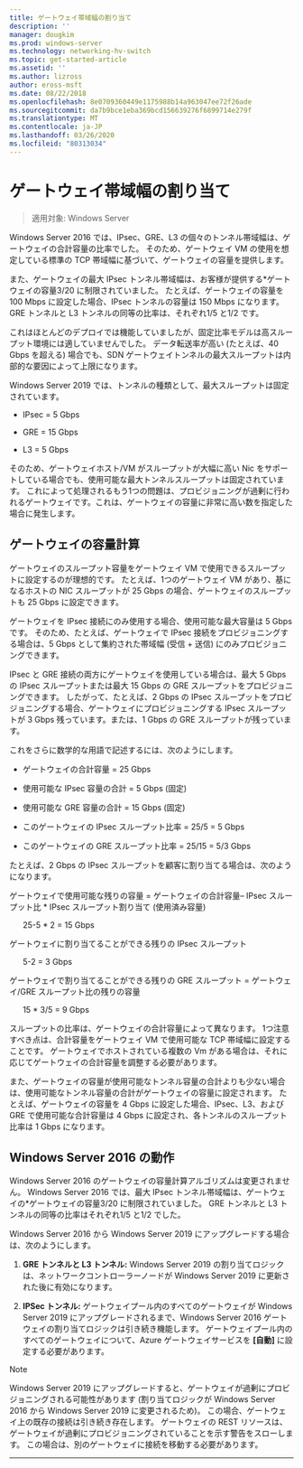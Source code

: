 ```yaml
---
title: ゲートウェイ帯域幅の割り当て
description: ''
manager: dougkim
ms.prod: windows-server
ms.technology: networking-hv-switch
ms.topic: get-started-article
ms.assetid: ''
ms.author: lizross
author: eross-msft
ms.date: 08/22/2018
ms.openlocfilehash: 8e0709360449e1175988b14a963047ee72f26ade
ms.sourcegitcommit: da7b9bce1eba369bcd156639276f6899714e279f
ms.translationtype: MT
ms.contentlocale: ja-JP
ms.lasthandoff: 03/26/2020
ms.locfileid: "80313034"
---
```

# <a name="gateway-bandwidth-allocation"></a>ゲートウェイ帯域幅の割り当て

>適用対象: Windows Server

Windows Server 2016 では、IPsec、GRE、L3 の個々のトンネル帯域幅は、ゲートウェイの合計容量の比率でした。 そのため、ゲートウェイ VM の使用を想定している標準の TCP 帯域幅に基づいて、ゲートウェイの容量を提供します。

また、ゲートウェイの最大 IPsec トンネル帯域幅は、お客様が提供する\*ゲートウェイの容量3/20 に制限されていました。 たとえば、ゲートウェイの容量を 100 Mbps に設定した場合、IPsec トンネルの容量は 150 Mbps になります。 GRE トンネルと L3 トンネルの同等の比率は、それぞれ1/5 と1/2 です。

これはほとんどのデプロイでは機能していましたが、固定比率モデルは高スループット環境には適していませんでした。 データ転送率が高い (たとえば、40 Gbps を超える) 場合でも、SDN ゲートウェイトンネルの最大スループットは内部的な要因によって上限になります。

Windows Server 2019 では、トンネルの種類として、最大スループットは固定されています。

-   IPsec = 5 Gbps

-   GRE = 15 Gbps

-   L3 = 5 Gbps

そのため、ゲートウェイホスト/VM がスループットが大幅に高い Nic をサポートしている場合でも、使用可能な最大トンネルスループットは固定されています。 これによって処理されるもう1つの問題は、プロビジョニングが過剰に行われるゲートウェイです。これは、ゲートウェイの容量に非常に高い数を指定した場合に発生します。

## <a name="gateway-capacity-calculation"></a>ゲートウェイの容量計算

ゲートウェイのスループット容量をゲートウェイ VM で使用できるスループットに設定するのが理想的です。 たとえば、1つのゲートウェイ VM があり、基になるホストの NIC スループットが 25 Gbps の場合、ゲートウェイのスループットも 25 Gbps に設定できます。

ゲートウェイを IPsec 接続にのみ使用する場合、使用可能な最大容量は 5 Gbps です。 そのため、たとえば、ゲートウェイで IPsec 接続をプロビジョニングする場合は、5 Gbps として集約された帯域幅 (受信 + 送信) にのみプロビジョニングできます。

IPsec と GRE 接続の両方にゲートウェイを使用している場合は、最大 5 Gbps の IPsec スループットまたは最大 15 Gbps の GRE スループットをプロビジョニングできます。 したがって、たとえば、2 Gbps の IPsec スループットをプロビジョニングする場合、ゲートウェイにプロビジョニングする IPsec スループットが 3 Gbps 残っています。または、1 Gbps の GRE スループットが残っています。

これをさらに数学的な用語で記述するには、次のようにします。

- ゲートウェイの合計容量 = 25 Gbps

- 使用可能な IPsec 容量の合計 = 5 Gbps (固定)

- 使用可能な GRE 容量の合計 = 15 Gbps (固定)

- このゲートウェイの IPsec スループット比率 = 25/5 = 5 Gbps

- このゲートウェイの GRE スループット比率 = 25/15 = 5/3 Gbps

たとえば、2 Gbps の IPsec スループットを顧客に割り当てる場合は、次のようになります。

ゲートウェイで使用可能な残りの容量 = ゲートウェイの合計容量– IPsec スループット比 * IPsec スループット割り当て (使用済み容量)

&nbsp;&nbsp;&nbsp;&nbsp;&nbsp;&nbsp;25-5 * 2 = 15 Gbps

ゲートウェイに割り当てることができる残りの IPsec スループット 

&nbsp;&nbsp;&nbsp;&nbsp;&nbsp;&nbsp;5-2 = 3 Gbps

ゲートウェイで割り当てることができる残りの GRE スループット = ゲートウェイ/GRE スループット比の残りの容量 

&nbsp;&nbsp;&nbsp;&nbsp;&nbsp;&nbsp;15 * 3/5 = 9 Gbps

スループットの比率は、ゲートウェイの合計容量によって異なります。 1つ注意すべき点は、合計容量をゲートウェイ VM で使用可能な TCP 帯域幅に設定することです。 ゲートウェイでホストされている複数の Vm がある場合は、それに応じてゲートウェイの合計容量を調整する必要があります。

また、ゲートウェイの容量が使用可能なトンネル容量の合計よりも少ない場合は、使用可能なトンネル容量の合計がゲートウェイの容量に設定されます。 たとえば、ゲートウェイの容量を 4 Gbps に設定した場合、IPsec、L3、および GRE で使用可能な合計容量は 4 Gbps に設定され、各トンネルのスループット比率は 1 Gbps になります。

## <a name="windows-server-2016-behavior"></a>Windows Server 2016 の動作

Windows Server 2016 のゲートウェイの容量計算アルゴリズムは変更されません。 Windows Server 2016 では、最大 IPsec トンネル帯域幅は、ゲートウェイの\*ゲートウェイの容量3/20 に制限されていました。 GRE トンネルと L3 トンネルの同等の比率はそれぞれ1/5 と1/2 でした。

Windows Server 2016 から Windows Server 2019 にアップグレードする場合は、次のようにします。

1.  **GRE トンネルと L3 トンネル:** Windows Server 2019 の割り当てロジックは、ネットワークコントローラーノードが Windows Server 2019 に更新された後に有効になります。

2.  **IPSec トンネル:** ゲートウェイプール内のすべてのゲートウェイが Windows Server 2019 にアップグレードされるまで、Windows Server 2016 ゲートウェイの割り当てロジックは引き続き機能します。 ゲートウェイプール内のすべてのゲートウェイについて、Azure ゲートウェイサービスを **[自動]** に設定する必要があります。

>[!NOTE]
>Windows Server 2019 にアップグレードすると、ゲートウェイが過剰にプロビジョニングされる可能性があります (割り当てロジックが Windows Server 2016 から Windows Server 2019 に変更されるため)。 この場合、ゲートウェイ上の既存の接続は引き続き存在します。 ゲートウェイの REST リソースは、ゲートウェイが過剰にプロビジョニングされていることを示す警告をスローします。 この場合は、別のゲートウェイに接続を移動する必要があります。

---